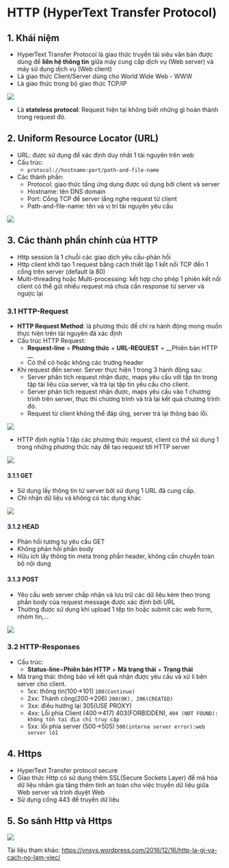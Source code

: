 # HTTP (HyperText Transfer Protocol)

## 1. Khái niệm
- HyperText Transfer Protocol là giao thức truyền tải siêu văn bản được dùng để **liên hệ thông tin** giữa máy cung cấp dịch vụ (Web server) và máy sử dụng dịch vụ (Web client)
- Là giao thức Client/Server dùng cho World Wide Web - WWW
- Là giao thức trong bộ giao thức TCP/IP

![](https://topdev.vn/blog/wp-content/uploads/2019/10/7da268f1-718b-465c-87df-700e766df185.png)

- Là **stateless protocol**: Request hiện tại không biết những gì hoàn thành trong request đó.

## 2. Uniform Resource Locator (URL)
- URL: được sử dụng để xác định duy nhất 1 tài nguyên trên web
- Cấu trúc:
  + `protocol://hostname:port/path-and-file-name`
- Các thành phần:
  + Protocol: giao thức tầng ứng dụng được sử dụng bởi client và server
  + Hostname: tên DNS domain
  + Port: Cổng TCP để server lắng nghe request từ client
  + Path-and-file-name: tên và vị trí tài nguyên yêu cầu

![](https://topdev.vn/blog/wp-content/uploads/2019/10/1596a7ea-09cc-4a36-82ac-48768e0cb24f.png)

## 3. Các thành phần chính của HTTP
- Http session là 1 chuỗi các giao dịch yêu cầu-phản hồi
- Http client khởi tạo 1 request bằng cách thiết lập 1 kết nối TCP đến 1 cổng trên server (default là 80)
- Multi-threading hoặc Multi-processing: kết hợp cho phép 1 phiên kết nối client có thể gửi nhiều request mà chưa cần response từ server và ngược lại

### 3.1 HTTP-Request
- **HTTP Request Method**: là phương thức để chỉ ra hành động mong muốn thực hiện trên tài nguyên đã xác định
- Cấu trúc HTTP Request:
   + __Request-line__ = **Phương thức** + **URL-REQUEST** + __Phiên bản HTTP __
   + Có thể có hoặc không các trường header
- Khi request đến server. Server thực hiện 1 trong 3 hành động sau:
  + Server phân tích request nhận được, maps yêu cầu với tập tin trong tập tài liệu của server, và trả lại tập tin yêu cầu cho client.
  + Server phân tích request nhận được, maps yêu cầu vào 1 chương trình trên server, thực thi chương trình và trả lại kết quả chương trình đó.
  + Request từ client không thể đáp ứng, server trả lại thông báo lỗi. 

![](https://topdev.vn/blog/wp-content/uploads/2019/10/87ee0c1c-abac-4d08-973e-e8bae533cbf0.png)

- HTTP định nghĩa 1 tập các phương thức request, client có thể sử dụng 1 trong những phương thức này để tạo request tới HTTP server

 ![](https://topdev.vn/blog/wp-content/uploads/2019/10/b986dced-c499-4051-8efb-5ea5d9b93c02.png)

#### 3.1.1 GET
- Sử dụng lấy thông tin từ server bởi sử dụng 1 URL đã cung cấp.
- Chỉ nhận dữ liệu và không có tác dụng khác

![](https://vnsys.files.wordpress.com/2016/12/get-method.jpg?w=341&h=225)

#### 3.1.2 HEAD
- Phản hồi tương tự yêu cầu GET
- Không phản hồi phần body
- Hữu ích lấy thông tin meta trong phần header, không cần chuyển toàn bộ nội dung

#### 3.1.3 POST
- Yêu cầu web server chấp nhận và lưu trữ các dữ liệu kèm theo trong phần body của request message được xác định bởi URL
- Thường được sử dụng khi upload 1 tệp tin hoặc submit các web form, nhóm tin,...

![](https://vnsys.files.wordpress.com/2016/12/post-method.jpg?w=338&h=219)

### 3.2 HTTP-Responses
- Cấu trúc:
  + **Status-line**=**Phiên bản HTTP** + **Mã trạng thái** + **Trạng thái** 
- Mã trạng thái: thông báo về kết quả nhận được yêu cầu và xử lí bên server cho client.
  + 1xx: thông tin(100->101) `100(Continue)`
  + 2xx: Thành công(200->206) `200(OK), 206(CREATED)`
  + 3xx: điều hướng lại 305(USE PROXY)
  + 4xx: Lỗi phía Client (400->417) 403(FORBIDDEN), `404 (NOT FOUND): không tồn tại địa chỉ truy cập`
  + 5xx: lỗi phía server (500->505) `500(interna server error):web server lỗi `

## 4. Https
- HyperText Transfer protocol secure
- Giao thức Http có sử dụng thêm SSL(Secure Sockets Layer) để mã hóa dữ liệu nhằm gia tăng thêm tính an toàn cho việc truyền dữ liệu giữa Web server và trình duyệt Web 
- Sử dụng cổng 443 để truyền dữ liệu

## 5. So sánh Http và Https

![](https://vnreview.vn/image/15/86/87/1586874.jpg?t=1477504006940)

Tài liệu tham khảo: https://vnsys.wordpress.com/2016/12/16/http-la-gi-va-cach-no-lam-viec/

